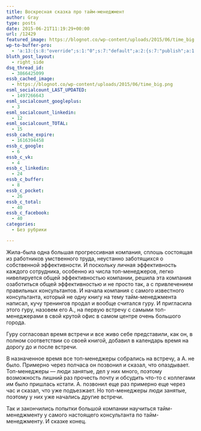 ```yaml
---
title: Воскресная сказка про тайм-менеджмент
author: Gray
type: posts
date: 2015-06-21T11:19:29+00:00
url: /12429
featured_image: https://blognot.co/wp-content/uploads/2015/06/time_big.png
wp-to-buffer-pro:
  - 'a:13:{s:8:"override";s:1:"0";s:7:"default";a:2:{s:7:"publish";a:1:{s:6:"status";a:1:{i:0;a:7:{s:5:"image";s:1:"0";s:11:"sub_profile";i:0;s:7:"message";s:23:"New Post: {title} {url}";s:8:"schedule";s:12:"queue_bottom";s:4:"days";s:1:"0";s:5:"hours";s:1:"0";s:7:"minutes";s:1:"0";}}}s:6:"update";a:1:{s:6:"status";a:1:{i:0;a:7:{s:5:"image";s:1:"0";s:11:"sub_profile";i:0;s:7:"message";s:23:"New Post: {title} {url}";s:8:"schedule";s:12:"queue_bottom";s:4:"days";s:1:"0";s:5:"hours";s:1:"0";s:7:"minutes";s:1:"0";}}}}s:24:"530daa0d7e66d33475000043";a:2:{s:7:"publish";a:1:{s:6:"status";a:1:{i:0;a:7:{s:5:"image";s:1:"0";s:11:"sub_profile";i:0;s:7:"message";s:23:"New Post: {title} {url}";s:8:"schedule";s:12:"queue_bottom";s:4:"days";s:1:"0";s:5:"hours";s:1:"0";s:7:"minutes";s:1:"0";}}}s:6:"update";a:1:{s:6:"status";a:1:{i:0;a:7:{s:5:"image";s:1:"0";s:11:"sub_profile";i:0;s:7:"message";s:23:"New Post: {title} {url}";s:8:"schedule";s:12:"queue_bottom";s:4:"days";s:1:"0";s:5:"hours";s:1:"0";s:7:"minutes";s:1:"0";}}}}s:24:"5559ad520fc54cee1e8b4567";a:2:{s:7:"publish";a:1:{s:6:"status";a:1:{i:0;a:7:{s:5:"image";s:1:"0";s:11:"sub_profile";i:0;s:7:"message";s:23:"New Post: {title} {url}";s:8:"schedule";s:12:"queue_bottom";s:4:"days";s:1:"0";s:5:"hours";s:1:"0";s:7:"minutes";s:1:"0";}}}s:6:"update";a:1:{s:6:"status";a:1:{i:0;a:7:{s:5:"image";s:1:"0";s:11:"sub_profile";i:0;s:7:"message";s:23:"New Post: {title} {url}";s:8:"schedule";s:12:"queue_bottom";s:4:"days";s:1:"0";s:5:"hours";s:1:"0";s:7:"minutes";s:1:"0";}}}}s:24:"5559ae040fc54c3a208b4567";a:2:{s:7:"publish";a:1:{s:6:"status";a:1:{i:0;a:7:{s:5:"image";s:1:"0";s:11:"sub_profile";i:0;s:7:"message";s:23:"New Post: {title} {url}";s:8:"schedule";s:12:"queue_bottom";s:4:"days";s:1:"0";s:5:"hours";s:1:"0";s:7:"minutes";s:1:"0";}}}s:6:"update";a:1:{s:6:"status";a:1:{i:0;a:7:{s:5:"image";s:1:"0";s:11:"sub_profile";i:0;s:7:"message";s:23:"New Post: {title} {url}";s:8:"schedule";s:12:"queue_bottom";s:4:"days";s:1:"0";s:5:"hours";s:1:"0";s:7:"minutes";s:1:"0";}}}}s:24:"5559ae1e0fc54c29208b4569";a:2:{s:7:"publish";a:1:{s:6:"status";a:1:{i:0;a:7:{s:5:"image";s:1:"0";s:11:"sub_profile";i:0;s:7:"message";s:23:"New Post: {title} {url}";s:8:"schedule";s:12:"queue_bottom";s:4:"days";s:1:"0";s:5:"hours";s:1:"0";s:7:"minutes";s:1:"0";}}}s:6:"update";a:1:{s:6:"status";a:1:{i:0;a:7:{s:5:"image";s:1:"0";s:11:"sub_profile";i:0;s:7:"message";s:23:"New Post: {title} {url}";s:8:"schedule";s:12:"queue_bottom";s:4:"days";s:1:"0";s:5:"hours";s:1:"0";s:7:"minutes";s:1:"0";}}}}s:24:"4eb3e9e6512f7eb575000000";a:2:{s:7:"publish";a:1:{s:6:"status";a:1:{i:0;a:7:{s:5:"image";s:1:"0";s:11:"sub_profile";i:0;s:7:"message";s:23:"New Post: {title} {url}";s:8:"schedule";s:12:"queue_bottom";s:4:"days";s:1:"0";s:5:"hours";s:1:"0";s:7:"minutes";s:1:"0";}}}s:6:"update";a:1:{s:6:"status";a:1:{i:0;a:7:{s:5:"image";s:1:"0";s:11:"sub_profile";i:0;s:7:"message";s:23:"New Post: {title} {url}";s:8:"schedule";s:12:"queue_bottom";s:4:"days";s:1:"0";s:5:"hours";s:1:"0";s:7:"minutes";s:1:"0";}}}}s:24:"505c4e6d1b81f6966a000022";a:2:{s:7:"publish";a:1:{s:6:"status";a:1:{i:0;a:7:{s:5:"image";s:1:"0";s:11:"sub_profile";i:0;s:7:"message";s:23:"New Post: {title} {url}";s:8:"schedule";s:12:"queue_bottom";s:4:"days";s:1:"0";s:5:"hours";s:1:"0";s:7:"minutes";s:1:"0";}}}s:6:"update";a:1:{s:6:"status";a:1:{i:0;a:7:{s:5:"image";s:1:"0";s:11:"sub_profile";i:0;s:7:"message";s:23:"New Post: {title} {url}";s:8:"schedule";s:12:"queue_bottom";s:4:"days";s:1:"0";s:5:"hours";s:1:"0";s:7:"minutes";s:1:"0";}}}}s:24:"000000000000000000025630";a:2:{s:7:"publish";a:1:{s:6:"status";a:1:{i:0;a:7:{s:5:"image";s:1:"0";s:11:"sub_profile";i:0;s:7:"message";s:23:"New Post: {title} {url}";s:8:"schedule";s:12:"queue_bottom";s:4:"days";s:1:"0";s:5:"hours";s:1:"0";s:7:"minutes";s:1:"0";}}}s:6:"update";a:1:{s:6:"status";a:1:{i:0;a:7:{s:5:"image";s:1:"0";s:11:"sub_profile";i:0;s:7:"message";s:23:"New Post: {title} {url}";s:8:"schedule";s:12:"queue_bottom";s:4:"days";s:1:"0";s:5:"hours";s:1:"0";s:7:"minutes";s:1:"0";}}}}s:24:"52299b3a6771caf57c000000";a:2:{s:7:"publish";a:1:{s:6:"status";a:1:{i:0;a:7:{s:5:"image";s:1:"0";s:11:"sub_profile";i:0;s:7:"message";s:23:"New Post: {title} {url}";s:8:"schedule";s:12:"queue_bottom";s:4:"days";s:1:"0";s:5:"hours";s:1:"0";s:7:"minutes";s:1:"0";}}}s:6:"update";a:1:{s:6:"status";a:1:{i:0;a:7:{s:5:"image";s:1:"0";s:11:"sub_profile";i:0;s:7:"message";s:23:"New Post: {title} {url}";s:8:"schedule";s:12:"queue_bottom";s:4:"days";s:1:"0";s:5:"hours";s:1:"0";s:7:"minutes";s:1:"0";}}}}s:24:"5277fb456f9ada80020001f3";a:2:{s:7:"publish";a:1:{s:6:"status";a:1:{i:0;a:7:{s:5:"image";s:1:"0";s:11:"sub_profile";i:0;s:7:"message";s:23:"New Post: {title} {url}";s:8:"schedule";s:12:"queue_bottom";s:4:"days";s:1:"0";s:5:"hours";s:1:"0";s:7:"minutes";s:1:"0";}}}s:6:"update";a:1:{s:6:"status";a:1:{i:0;a:7:{s:5:"image";s:1:"0";s:11:"sub_profile";i:0;s:7:"message";s:23:"New Post: {title} {url}";s:8:"schedule";s:12:"queue_bottom";s:4:"days";s:1:"0";s:5:"hours";s:1:"0";s:7:"minutes";s:1:"0";}}}}s:24:"52cfc979d35725695300000c";a:2:{s:7:"publish";a:1:{s:6:"status";a:1:{i:0;a:7:{s:5:"image";s:1:"0";s:11:"sub_profile";i:0;s:7:"message";s:23:"New Post: {title} {url}";s:8:"schedule";s:12:"queue_bottom";s:4:"days";s:1:"0";s:5:"hours";s:1:"0";s:7:"minutes";s:1:"0";}}}s:6:"update";a:1:{s:6:"status";a:1:{i:0;a:7:{s:5:"image";s:1:"0";s:11:"sub_profile";i:0;s:7:"message";s:23:"New Post: {title} {url}";s:8:"schedule";s:12:"queue_bottom";s:4:"days";s:1:"0";s:5:"hours";s:1:"0";s:7:"minutes";s:1:"0";}}}}s:24:"52cfc9f1d357255053000025";a:2:{s:7:"publish";a:1:{s:6:"status";a:1:{i:0;a:7:{s:5:"image";s:1:"0";s:11:"sub_profile";i:0;s:7:"message";s:23:"New Post: {title} {url}";s:8:"schedule";s:12:"queue_bottom";s:4:"days";s:1:"0";s:5:"hours";s:1:"0";s:7:"minutes";s:1:"0";}}}s:6:"update";a:1:{s:6:"status";a:1:{i:0;a:7:{s:5:"image";s:1:"0";s:11:"sub_profile";i:0;s:7:"message";s:23:"New Post: {title} {url}";s:8:"schedule";s:12:"queue_bottom";s:4:"days";s:1:"0";s:5:"hours";s:1:"0";s:7:"minutes";s:1:"0";}}}}}'
bluth_post_layout:
  - right_side
dsq_thread_id:
  - 3866425099
essb_cached_image:
  - https://blognot.co/wp-content/uploads/2015/06/time_big.png
esml_socialcount_LAST_UPDATED:
  - 1497266643
esml_socialcount_googleplus:
  - 3
esml_socialcount_linkedin:
  - 12
esml_socialcount_TOTAL:
  - 15
essb_cache_expire:
  - 1616394458
essb_c_google:
  - 6
essb_c_vk:
  - 4
essb_c_linkedin:
  - 24
essb_c_buffer:
  - 8
essb_c_pocket:
  - 26
essb_c_total:
  - 40
essb_c_facebook:
  - 40
categories:
  - Без рубрики

---
```








Жила-была одна большая прогрессивная компания, сплошь состоящая из работников умственного труда, неустанно заботящихся о собственной эффективности. И поскольку личная эффективность каждого сотрудника, особенно из числа топ-менеджеров, легко нивелируется общей эффективностью компании, решила эта компания озаботиться общей эффективностью и не просто так, а с привлечением правильных консультантов. И начала компания с самого известного консультанта, который не одну книгу на тему тайм-менеджмента написал, кучу тренингов продал и вообще считался гуру. И пригласила этого гуру, назовем его А., на первую встречу с самыми топ-менеджерами в свой крутой офис в самом центре очень большого города.

Гуру согласовал время встречи и все живо себе представили, как он, в полном соответствии со своей книгой, добавил в календарь время на дорогу до и после встречи.

В назначенное время все топ-менеджеры собрались на встречу, а А. не было. Примерно через полчаса он позвонил и сказал, что опаздывает. Топ-менеджеры — люди занятые, дел у них много, поэтому возможность лишний раз прочесть почту и обсудить что-то с коллегами им было пришлась кстати. А. позвонил еще раз примерно еще через час и сказал, что уже подъезжает. Но топ-менеджеры люди занятые, поэтому у них уже начались другие встречи.

Так и закончились попытки большой компании научиться тайм-менеджменту у самого настоящего консультанта по тайм-менеджменту. И сказке конец.